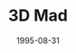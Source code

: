 ---
mission_id: 3dmad
slug: "3-d-mad"
editorsChoice:
title: "3D Mad"
authors: 
    - "Len Bowers"
date: 1995-08-31
filename: "/missions/3dmad.zip"
description: "A little joke level that exploits a feature of the Dark Forces engine to create some truly weird rooms. See for yourself!"
cover: 
levelReplaced:	SECBASE
difficulty: no
bm:	no
fme: no
wax: no
three_do: no
voc: no
gmd: no
vue: no
lfd: no
base: "New level from scratch" 
editors: "DFUSE"

---